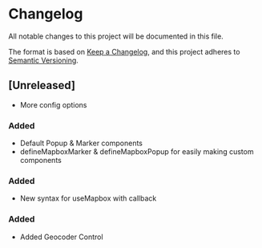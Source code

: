 # Changelog

All notable changes to this project will be documented in this file.

The format is based on [Keep a Changelog](https://keepachangelog.com/en/1.0.0/),
and this project adheres to [Semantic Versioning](https://semver.org/spec/v2.0.0.html).

## [Unreleased]

- More config options

### Added

- Default Popup & Marker components
- defineMapboxMarker & defineMapboxPopup for easily making custom components

### Added

- New syntax for useMapbox with callback

### Added

- Added Geocoder Control